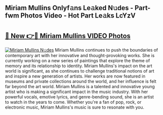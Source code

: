 ## Miriam Mullins Onlyf𝚊ns Le𝚊ked N𝚞des - Part-fwm Photos Video - Hot Part Le𝚊ks LcYzV

# <h2><a href="http://ab26636.deff.icu/?id=Miriam+Mullins">🔗 New 👉🔴 Miriam Mullins VIDEO Photos</a></h2>

[![Miriam Mullins N𝚞des](https://i.imgur.com/rIISA9y.gif)](http://ab26636.deff.icu/?id=Miriam+Mullins)
Miriam Mullins continues to push the boundaries of contemporary art with her innovative and thought-provoking works. She is currently working on a new series of paintings that explore the theme of memory and its relationship to identity. Miriam Mullins's impact on the art world is significant, as she continues to challenge traditional notions of art and inspire a new generation of artists. Her works are now featured in museums and private collections around the world, and her influence is felt far beyond the art world. Miriam Mullins is a talented and innovative young artist who is making a significant impact in the music industry. With her powerful vocals, emotive lyrics, and genre-bending sound, she is an artist to watch in the years to come. Whether you're a fan of pop, rock, or electronic music, Miriam Mullins's music is sure to resonate with you.
